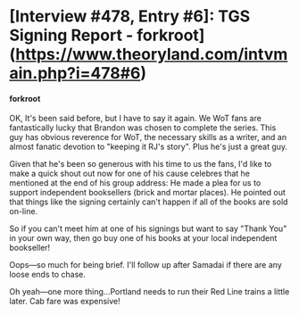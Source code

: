 # [Interview #478, Entry #6]: TGS Signing Report - forkroot](https://www.theoryland.com/intvmain.php?i=478#6)

#### forkroot

OK, It's been said before, but I have to say it again. We WoT fans are fantastically lucky that Brandon was chosen to complete the series. This guy has obvious reverence for WoT, the necessary skills as a writer, and an almost fanatic devotion to "keeping it RJ's story". Plus he's just a great guy.

Given that he's been so generous with his time to us the fans, I'd like to make a quick shout out now for one of his cause celebres that he mentioned at the end of his group address: He made a plea for us to support independent booksellers (brick and mortar places). He pointed out that things like the signing certainly can't happen if all of the books are sold on-line.

So if you can't meet him at one of his signings but want to say "Thank You" in your own way, then go buy one of his books at your local independent bookseller!

Oops—so much for being brief. I'll follow up after Samadai if there are any loose ends to chase.

Oh yeah—one more thing...Portland needs to run their Red Line trains a little later. Cab fare was expensive!

